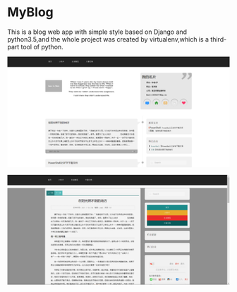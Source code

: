 # MyBlog
This is a blog web app with simple style based on Django and python3.5,and the whole project was created by virtualenv,which is a third-part tool of python.

![index](https://github.com/ZhangYumi/MyBlog/raw/master/screenshot/index.png)

![detail](https://github.com/ZhangYumi/MyBlog/raw/master/screenshot/detail.png)
